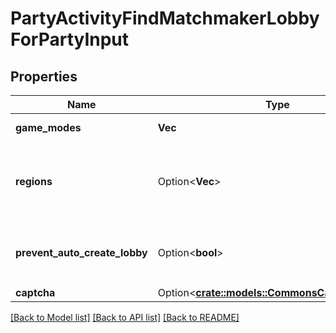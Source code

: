 # PartyActivityFindMatchmakerLobbyForPartyInput

## Properties

Name | Type | Description | Notes
------------ | ------------- | ------------- | -------------
**game_modes** | **Vec<String>** | Game modes to match lobbies against. | 
**regions** | Option<**Vec<String>**> | Regions to match lobbies against. If not specified, the optimal region will be determined and will attempt to find lobbies in that region. | [optional]
**prevent_auto_create_lobby** | Option<**bool**> | Prevents a new lobby from being created when finding a lobby. If no lobby is found, `MATCHMAKER_LOBBY_NOT_FOUND` will be returned. | [optional]
**captcha** | Option<[**crate::models::CommonsCaptchaConfig**](CommonsCaptchaConfig.md)> |  | [optional]

[[Back to Model list]](../README.md#documentation-for-models) [[Back to API list]](../README.md#documentation-for-api-endpoints) [[Back to README]](../README.md)


